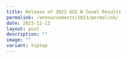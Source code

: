 ```yaml
---
title: Release of 2023 GCE N level Results
permalink: /announcements/2023/permalink/
date: 2023-12-12
layout: post
description: ""
image: ""
variant: tiptap
---
```

